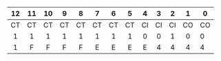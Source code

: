 
| 12  | 11  | 10  |  9  |  8  |  7  |  6  |  5  |  4  |  3  |  2  |  1  | 0   |
| :-: | :-: | :-: | :-: | :-: | :-: | :-: | :-: | :-: | :-: | :-: | :-: | --- |
| CT  | CT  | CT  | CT  | CT  | CT  | CT  | CT  | CI  | CI  | CI  | CO  | CO  |
|  1  |  1  |  1  |  1  |  1  |  1  |  1  |  1  |  0  |  0  |  1  |  0  | 0   |
|  1  |  F  |  F  |  F  |  F  |  E  |  E  |  E  |  E  |  4  |  4  |  4  | 4   |

